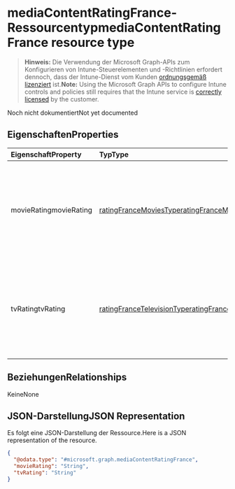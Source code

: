 # <a name="mediacontentratingfrance-resource-type"></a><span data-ttu-id="c1043-101">mediaContentRatingFrance-Ressourcentyp</span><span class="sxs-lookup"><span data-stu-id="c1043-101">mediaContentRatingFrance resource type</span></span>

> <span data-ttu-id="c1043-102">**Hinweis:** Die Verwendung der Microsoft Graph-APIs zum Konfigurieren von Intune-Steuerelementen und -Richtlinien erfordert dennoch, dass der Intune-Dienst vom Kunden [ordnungsgemäß lizenziert](https://go.microsoft.com/fwlink/?linkid=839381) ist.</span><span class="sxs-lookup"><span data-stu-id="c1043-102">**Note:** Using the Microsoft Graph APIs to configure Intune controls and policies still requires that the Intune service is [correctly licensed](https://go.microsoft.com/fwlink/?linkid=839381) by the customer.</span></span>

<span data-ttu-id="c1043-103">Noch nicht dokumentiert</span><span class="sxs-lookup"><span data-stu-id="c1043-103">Not yet documented</span></span>
## <a name="properties"></a><span data-ttu-id="c1043-104">Eigenschaften</span><span class="sxs-lookup"><span data-stu-id="c1043-104">Properties</span></span>
|<span data-ttu-id="c1043-105">Eigenschaft</span><span class="sxs-lookup"><span data-stu-id="c1043-105">Property</span></span>|<span data-ttu-id="c1043-106">Typ</span><span class="sxs-lookup"><span data-stu-id="c1043-106">Type</span></span>|<span data-ttu-id="c1043-107">Beschreibung</span><span class="sxs-lookup"><span data-stu-id="c1043-107">Description</span></span>|
|:---|:---|:---|
|<span data-ttu-id="c1043-108">movieRating</span><span class="sxs-lookup"><span data-stu-id="c1043-108">movieRating</span></span>|[<span data-ttu-id="c1043-109">ratingFranceMoviesType</span><span class="sxs-lookup"><span data-stu-id="c1043-109">ratingFranceMoviesType</span></span>](../resources/intune_deviceconfig_ratingfrancemoviestype.md)|<span data-ttu-id="c1043-p101">Filmbewertungen für Frankreich; mögliche Werte sind: `allAllowed`, `allBlocked`, `agesAbove10`, `agesAbove12`, `agesAbove16`, `agesAbove18`.</span><span class="sxs-lookup"><span data-stu-id="c1043-p101">Movies rating selected for France Possible values are: `allAllowed`, `allBlocked`, `agesAbove10`, `agesAbove12`, `agesAbove16`, `agesAbove18`.</span></span>|
|<span data-ttu-id="c1043-112">tvRating</span><span class="sxs-lookup"><span data-stu-id="c1043-112">tvRating</span></span>|[<span data-ttu-id="c1043-113">ratingFranceTelevisionType</span><span class="sxs-lookup"><span data-stu-id="c1043-113">ratingFranceTelevisionType</span></span>](../resources/intune_deviceconfig_ratingfrancetelevisiontype.md)|<span data-ttu-id="c1043-p102">TV-Bewertungen für Frankreich; mögliche Werte sind: `allAllowed`, `allBlocked`, `agesAbove10`, `agesAbove12`, `agesAbove16`, `agesAbove18`.</span><span class="sxs-lookup"><span data-stu-id="c1043-p102">TV rating selected for France Possible values are: `allAllowed`, `allBlocked`, `agesAbove10`, `agesAbove12`, `agesAbove16`, `agesAbove18`.</span></span>|

## <a name="relationships"></a><span data-ttu-id="c1043-116">Beziehungen</span><span class="sxs-lookup"><span data-stu-id="c1043-116">Relationships</span></span>
<span data-ttu-id="c1043-117">Keine</span><span class="sxs-lookup"><span data-stu-id="c1043-117">None</span></span>
## <a name="json-representation"></a><span data-ttu-id="c1043-118">JSON-Darstellung</span><span class="sxs-lookup"><span data-stu-id="c1043-118">JSON Representation</span></span>
<span data-ttu-id="c1043-119">Es folgt eine JSON-Darstellung der Ressource.</span><span class="sxs-lookup"><span data-stu-id="c1043-119">Here is a JSON representation of the resource.</span></span>
<!--{
  "blockType": "resource",
  "@odata.type": "microsoft.graph.mediaContentRatingFrance"
}-->
``` json
{
  "@odata.type": "#microsoft.graph.mediaContentRatingFrance",
  "movieRating": "String",
  "tvRating": "String"
}
```








